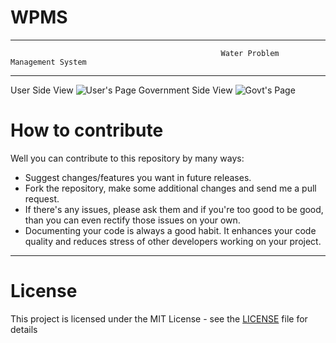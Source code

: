 # WPMS
---------------------------------------------------------------------------------------------------------------------------------------
                                                     
                                                   Water Problem Management System
            
----------------------------------------------------------------------------------------------------------------------------------------

User Side View
![User's Page](../main/assets/images/user.png)
Government Side View
![Govt's Page](../main/assets/images/govt.png)

# How to contribute
Well you can contribute to this repository by many ways:
- Suggest changes/features you want in future releases.
- Fork the repository, make some additional changes and send me a pull request. 
- If there's any issues, please ask them and if you're too good to be good, than you can even rectify those issues on your own.
- Documenting your code is always a good habit. It enhances your code quality and reduces stress of other developers working on your project.

---

# License
This project is licensed under the MIT License - see the [LICENSE](../main/LICENSE) file for details
